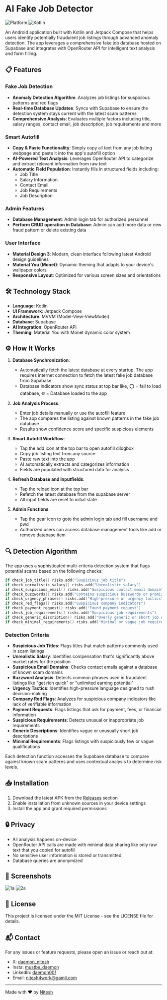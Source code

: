 # AI Fake Job Detector

![Platform](https://img.shields.io/badge/Platform-Android-green.svg)
![Kotlin](https://img.shields.io/badge/Kotlin-1.9.0-purple.svg)

An Android application built with Kotlin and Jetpack Compose that helps users identify potentially fraudulent job listings through advanced anomaly detection. The app leverages a comprehensive fake job database hosted on Supabase and integrates with OpenRouter API for intelligent text analysis and form filling.

## 📋 Features

### Fake Job Detection
- **Anomaly Detection Algorithm**: Analyzes job listings for suspicious patterns and red flags
- **Real-time Database Updates**: Syncs with Supabase to ensure the detection system stays current with the latest scam patterns
- **Comprehensive Analysis**: Evaluates multiple factors including title, salary ranges, contact email, job description, job requirements and more

### Smart Autofill
- **Copy & Paste Functionality**: Simply copy all text from any job listing webpage and paste it into the app's autofill option
- **AI-Powered Text Analysis**: Leverages OpenRouter API to categorize and extract relevant information from raw text
- **Automatic Field Population**: Instantly fills in structured fields including:
  - Job Title
  - Salary Information
  - Contact Email
  - Job Requirements
  - Job Description

### Admin Features
- **Database Management**: Admin login tab for authorized personnel
- **Perform CRUD operation in Database**: Admin can add more data or new fraud pattern or delete existing data

### User Interface
- **Material Design 3**: Modern, clean interface following latest Android design guidelines
- **Material You (Monet)**: Dynamic theming that adapts to your device's wallpaper colors
- **Responsive Layout**: Optimized for various screen sizes and orientations

## 🛠️ Technology Stack

- **Language**: Kotlin
- **UI Framework**: Jetpack Compose
- **Architecture**: MVVM (Model-View-ViewModel)
- **Database**: Supabase
- **AI Integration**: OpenRouter API
- **Theming**: Material You with Monet dynamic color system

## ⚙️ How It Works

1. **Database Synchronization**:
   - Automatically fetch the latest database at every startup. The app requires internet connection to fetch the latest fake job database from Supabase
   - Database indicators show sync status at top bar like, ⭕ = fail to load database, 🌐 = Database loaded to the app

2. **Job Analysis Process**:
   - Enter job details manually or use the autofill feature
   - The app compares the listing against known patterns in the fake job database
   - Results show confidence score and specific suspicious elements

3. **Smart Autofill Workflow**:
   - Tap the add icon at the top bar to open autofill dilogbox
   - Copy job listing text from any source
   - Paste raw text into the app
   - AI automatically extracts and categorizes information
   - Fields are populated with structured data for analysis

4. **Refresh Database and Inputfields**:
   - Tap the reload icon at the top bar
   - Refetch the latest database from the supabase server
   - All input fields are reset to initial state 

6. **Admin Functions**:
   - Tap the gear icon to goto the admin login tab and fill username and pwd
   - Authorized users can access database management tools like add or remove database item

## 🔍 Detection Algorithm

The app uses a sophisticated multi-criteria detection system that flags potential scams based on the following checks:

```kotlin
if check_job_title() risks.add("Suspicious job title")
if check_unrealistic_salary() risks.add("Unrealistic salary")
if check_suspicious_email() risks.add("Suspicious contact email domain")
if check_buzzwords() risks.add("Contains suspicious buzzwords or promises")
if check_urgency_phrases() risks.add("High-pressure or urgency tactics")
if check_red_flags() risks.add("Suspicious company indicators")
if check_payment_request() risks.add("Found payment request")
if check_job_requirements() risks.add("Suspicious job requirements")
if check_generic_discription() risks.add("Overly generic or short job description")
if check_minimal_requirements() risks.add("Minimal or vague job requirements")
```

### Detection Criteria

- **Suspicious Job Titles**: Flags titles that match patterns commonly used in scam listings
- **Unrealistic Salary**: Identifies compensation that's significantly above market rates for the position
- **Suspicious Email Domains**: Checks contact emails against a database of known scam domains
- **Buzzword Analysis**: Detects common phrases used in fraudulent listings like "get rich quick" or "unlimited earning potential"
- **Urgency Tactics**: Identifies high-pressure language designed to rush decision-making
- **Company Red Flags**: Analyzes for suspicious company indicators like lack of verifiable information
- **Payment Requests**: Flags listings that ask for payment, fees, or financial information
- **Suspicious Requirements**: Detects unusual or inappropriate job requirements
- **Generic Descriptions**: Identifies vague or unusually short job descriptions
- **Minimal Requirements**: Flags listings with suspiciously few or vague qualifications

Each detection function accesses the Supabase database to compare against known scam patterns and uses contextual analysis to determine risk levels.

## 📥 Installation

1. Download the latest APK from the [Releases](https://github.com/yourusername/ai-fake-job-detector/releases) section
2. Enable installation from unknown sources in your device settings
3. Install the app and grant required permissions

## 🔒 Privacy

- All analysis happens on-device
- OpenRouter API calls are made with minimal data sharing like only raw text that you copied for autofill
- No sensitive user information is stored or transmitted
- Database queries are anonymized

## 📱 Screenshots

![1a](https://github.com/user-attachments/assets/91280828-0070-406c-85df-2236f6cf8c35)
![2a](https://github.com/user-attachments/assets/986c6565-f347-42be-b4de-84a1a05efbc0)

## 📄 License

This project is licensed under the MIT License - see the LICENSE file for details.

## 📬 Contact

For any issues or feature requests, please open an issue or reach out at: 
- X: [daemon_nitesh](https://x.com/daemon_nitesh)
- Insta: [mustbe_daemon](https://www.instagram.com/mustbe_daemon)
- LinkedIn: [daemon001](https://www.linkedin.com/in/daemon001)
- Email: nitesh4work@gamil.com

---

Made with ❤️ by [Nitesh](https://github.com/daemon-001)
